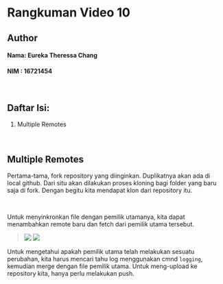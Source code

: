 # Rangkuman Video 10

## Author
#### Nama: Eureka Theressa Chang
#### NIM  : 16721454

<br>

## Daftar Isi:
1. Multiple Remotes

<br>

## Multiple Remotes
Pertama-tama, fork repository yang diinginkan. Duplikatnya akan ada di local github. Dari situ akan dilakukan proses kloning bagi folder yang baru saja di fork. Dengan begitu kita mendapat klon dari repository itu.

<br>

Untuk menyinkronkan file dengan pemilik utamanya, kita dapat menambahkan remote baru dan fetch dari pemilik utama tersebut.
>![](https://i.ibb.co/X84bw5H/Screenshot-185.png)
>![](https://i.ibb.co/6HJm35N/Screenshot-186.png)

Untuk mengetahui apakah pemilik utama telah melakukan sesuatu perubahan, kita harus mencari tahu log menggunakan cmnd `logging`, kemudian merge dengan file pemilik utama. Untuk meng-upload ke repository kita, hanya perlu melakukan push.